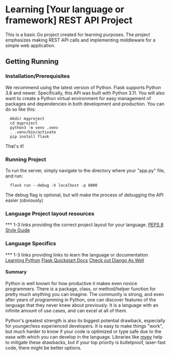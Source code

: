# Learning [Your language or framework] REST API Project


  This is a basic Go project created for learning purposes. The project emphasizes making REST API calls and implementing middleware for a simple web application.
 
## Getting Running

### Installation/Prerequisites

  We recommend using the latest version of Python. Flask supports Python 3.8 and newer. Specifically, this API was built with Python 3.11.
  You will also want to create a Python virtual environment for easy management of packages and dependencies in both development and production. You can do so like this:
```
  mkdir myproject
  cd myproject
  python3 -m venv .venv
  . .venv/bin/activate
  pip install flask
```

That's it!

### Running Project

  To run the server, simply navigate to the directory where your "app.py" file, and run:
```
  flask run --debug -h localhost -p 8000

```
The debug flag is optional, but will make the process of debugging the API easier (obviously)

### Language Project layout resources

  *** 1-3 links providing the correct project layout for your language.
  [PEPS 8 Style Guide](https://peps.python.org/pep-0008/)

### Language Specifics
  
  *** 1-3 links providing links to learn the language or documentation
  [Learning Python](https://realpython.com/)
  [Flask Quickstart Docs](https://flask.palletsprojects.com/en/3.0.x/quickstart/)
  [Check out Django As Well](https://www.djangoproject.com/)

#### Summary

  Python is well known for how productive it makes even novice programmers. There is a package, class, or method/helper function for pretty much anything you can imagine. The community is strong, and even after years of programming in Python, one can discover features of the language that they never knew about previously. It is a language with an infinite amount of use cases, and can excel at all of them. 
  
  Python's greatest strength is also its biggest potential drawback, especially for younger/less experienced developers. It is easy to make things "work", but much harder to know if your code is optimized or type safe due to the ease with which you can develop in the language. Libraries like [mypy](https://mypy.readthedocs.io/en/stable/cheat_sheet_py3.html) help to mitigate these drawbacks, but if your top priority is bulletproof, laser-fast code, there might be better options.
